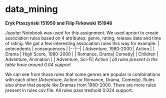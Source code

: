 # data_mining
**Eryk Ptaszyński 151950 and Filip Firkowski 151946**

Jupyter Notebook was used for this assignment. We used apriori to create association rules based on 4 attributes: genre, rating, release date and time of rating. We got a few interesting association rules this way for example:
| antecedents | consequences |
|--|--|
| Adventure, 1980-2000 | Action |
| Drama | High Score, 1980-2000 |
| Romance, Drama| Comedy|
| Children | Adventure, Animation |
| Adventure, Sci-Fi| Action |
*all rules present in the table have around 0.04 support*

We can see from those rules that some genres are popular in combinations with each other (Adventure, Action or Romance, Drama, Comedy). Rules also show that people like Dramas from 1980-2000. There are more rules present in rules.csv file. All rules pass treshold 0.024 support.
